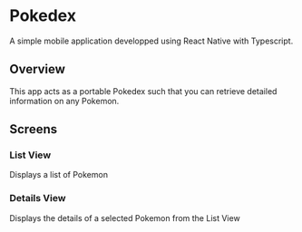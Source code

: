 # Pokedex

A simple mobile application developped using React Native with Typescript.

## Overview

This app acts as a portable Pokedex such that you can retrieve detailed information on any Pokemon.

## Screens

### List View

Displays a list of Pokemon

### Details View

Displays the details of a selected Pokemon from the List View
